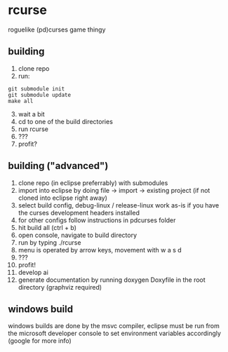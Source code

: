 # rcurse
roguelike (pd)curses game thingy

building
--------
1. clone repo
2. run:
```
git submodule init
git submodule update
make all
```
3. wait a bit
4. cd to one of the build directories
5. run rcurse
6. ???
7. profit?

building ("advanced")
---------------------

1. clone repo (in eclipse preferrably) with submodules
2. import into eclipse by doing file -> import -> existing project (if not cloned into eclipse right away)
3. select build config, debug-linux / release-linux work as-is if you have the curses development headers installed
4. for other configs follow instructions in pdcurses folder
5. hit build all (ctrl + b)
6. open console, navigate to build directory
7. run by typing ./rcurse
8. menu is operated by arrow keys, movement with w a s d
9. ???
10. profit!
11. develop ai
12. generate documentation by running doxygen Doxyfile in the root directory (graphviz required)

windows build
-------------

windows builds are done by the msvc compiler, eclipse must be run from the microsoft developer console to set environment variables accordingly (google for more info)
